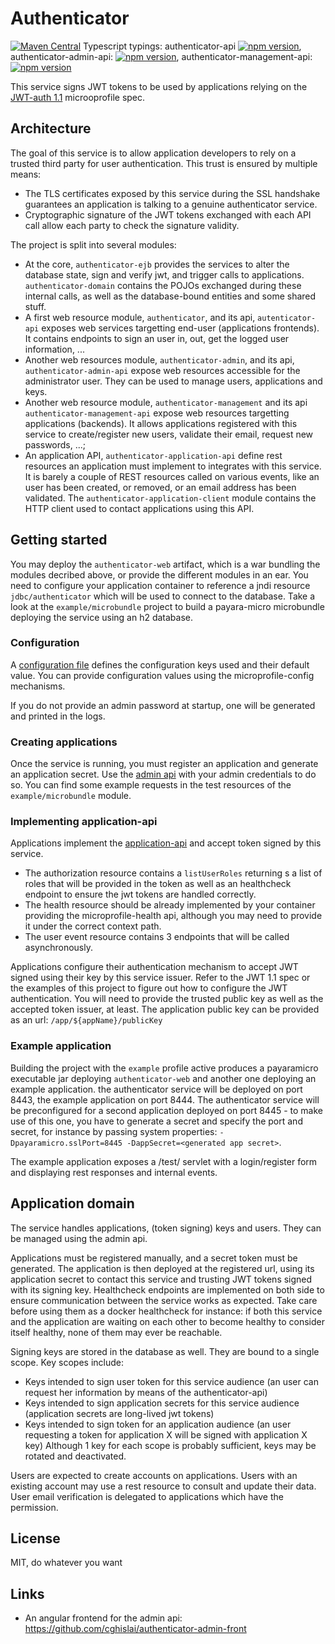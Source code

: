 # Authenticator
[![Maven Central](https://img.shields.io/maven-central/v/com.charlyghislain.authenticator/authenticator.svg?label=Maven%20Central)](https://search.maven.org/search?q=g:%22com.charlyghislain.authenticator%22%20AND%20a:%22authenticator%22)
Typescript typings: authenticator-api [![npm version](https://badge.fury.io/js/%40charlyghislain%2Fauthenticator-api.svg)](https://badge.fury.io/js/%40charlyghislain%2Fauthenticator-api),
authenticator-admin-api: [![npm version](https://badge.fury.io/js/%40charlyghislain%2Fauthenticator-admin-api.svg)](https://badge.fury.io/js/%40charlyghislain%2Fauthenticator-admin-api),
authenticator-management-api: [![npm version](https://badge.fury.io/js/%40charlyghislain%2Fauthenticator-management-api.svg)](https://badge.fury.io/js/%40charlyghislain%2Fauthenticator-management-api)



This service signs JWT tokens to be used by applications relying on the
[JWT-auth 1.1](https://github.com/eclipse/microprofile-jwt-auth/blob/1.1/spec/src/main/asciidoc/microprofile-jwt-auth-spec.asciidoc)
microoprofile spec.

## Architecture

The goal of this service is to allow application developers to rely on a trusted third party for user authentication.
This trust is ensured by multiple means:
- The TLS certificates exposed by this service during the SSL handshake guarantees an application is talking to a
genuine authenticator service.
- Cryptographic signature of the JWT tokens exchanged with each API call allow each party to check the signature validity. 


The project is split into several modules:
- At the core, `authenticator-ejb` provides the services to alter the database state, sign and verify jwt, and trigger
calls to applications. `authenticator-domain` contains the POJOs exchanged during these internal calls, as well as the
database-bound entities and some shared stuff.
- A first web resource module, `authenticator`, and its api, `autenticator-api` exposes web services targetting 
end-user (applications frontends). It contains endpoints to sign an user in, out, get the logged user information, ...
- Another web resources module, `authenticator-admin`, and its api, `authenticator-admin-api` expose web resources
accessible for the administrator user. They can be used to manage users, applications and keys.
- Another web resource module, `authenticator-management` and its api `authenticator-management-api` expose web
resources targetting applications (backends). It allows applications registered with this service to create/register
new users, validate their email, request new passwords, ...;
- An application API, `authenticator-application-api` define rest resources an application must implement to integrates
with this service. It is barely a couple of REST resources called on various events, like an user has been created,
or removed, or an email address has been validated. The `authenticator-application-client` module contains the HTTP
client used to contact applications using this API.


## Getting started

You may deploy the `authenticator-web` artifact, which is a war bundling the modules decribed above, or provide the
different modules in an ear. You need to configure your application container to reference a jndi resource 
`jdbc/authenticator` which will be used to connect to the database. Take a look at the `example/microbundle` project to build
a payara-micro microbundle deploying the service using an h2 database.

### Configuration
A [configuration file](https://raw.githubusercontent.com/cghislai/authenticator/master/authenticator-ejb/src/main/resources/META-INF/microprofile-config.properties)
defines the configuration keys used and their default value.
You can provide configuration values using the microprofile-config mechanisms.

If you do not provide an admin password at startup, one will be generated and printed in the logs.

### Creating applications

Once the service is running, you must register an application and generate an application secret.
Use the [admin api](https://raw.githubusercontent.com/cghislai/authenticator/master/authenticator-admin-api/src/main/java/com/charlyghislain/authenticator/admin/api/AdminApplicationResource.java)
with your admin credentials to do so.
You can find some example requests in the test resources of the `example/microbundle` module.

### Implementing application-api

Applications implement the [application-api](https://github.com/cghislai/authenticator/tree/master/authenticator-application-api/src/main/java/com/charlyghislain/authenticator/application/api)
and accept token signed by this service.
- The authorization resource contains a `listUserRoles` returning s a list of roles that will be provided in the token as well
as an healthcheck endpoint to ensure the jwt tokens are handled correctly.
- The health resource should be already implemented by your container providing the microprofile-health api, although you may need to provide
it under the correct context path.
- The user event resource contains 3 endpoints that will be called asynchronously. 

Applications configure their authentication mechanism to accept JWT signed using their key by this service issuer.
Refer to the JWT 1.1 spec or the examples of this project to figure out how to configure the JWT authentication.
You will need to provide the trusted public key as well as the accepted token issuer, at least.
The application public key can be provided as an url: `/app/${appName}/publicKey`

### Example application
Building the project with the `example` profile active produces a payaramicro executable jar deploying `authenticator-web`
and another one deploying an example application. the authenticator service will be deployed on port 8443,
the example application on port 8444. The authenticator service will be preconfigured for a second application
deployed on port 8445 - to make use of this one, you have to generate a secret and specify the port and secret, for instance
by passing system properties: `-Dpayaramicro.sslPort=8445 -DappSecret=<generated app secret>`.

The example application exposes a /test/ servlet with a login/register form and displaying rest responses
and internal events.  

## Application domain

The service handles applications, (token signing) keys and users. They can be managed using the admin api.

Applications must be registered manually, and a secret token must be generated. The application is then deployed at 
the registered url, using its application secret to contact this service and trusting JWT tokens signed with its
signing key. Healthcheck endpoints are implemented on both side to ensure communication between the service works as
expected. Take care before using them as a docker healthcheck for instance: if both this service and the application
are waiting on each other to become healthy to consider itself healthy, none of them may ever be reachable.

Signing keys are stored in the database as well. They are bound to a single scope. Key scopes include:
* Keys intended to sign user token for this service audience (an user can request her information by means of the authenticator-api)
* Keys intended to sign application secrets for this service audience (application secrets are long-lived jwt tokens)
* Keys intended to sign token for an application audience (an user requesting a token for application X will be signed with application X key)
Although 1 key for each scope is probably sufficient, keys may be rotated and deactivated.

Users are expected to create accounts on applications. Users with an existing account may use
a rest resource to consult and update their data. User email verification is delegated to applications
which have the permission.


## License
MIT, do whatever you want

## Links
- An angular frontend for the admin api: https://github.com/cghislai/authenticator-admin-front
